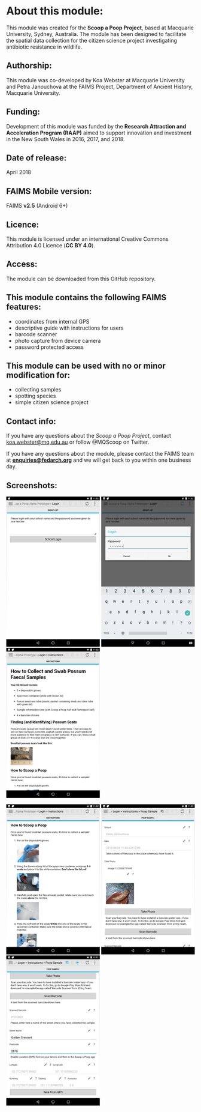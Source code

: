 # About this module:
This module was created for the **Scoop a Poop Project**, based at Macquarie University, Sydney, Australia. The module has been designed to facilitate the spatial data collection for the citizen science project investigating antibiotic resistance in wildlife. 

## Authorship:
This module was co-developed by Koa Webster at Macquarie University and Petra Janouchova at the FAIMS Project, Department of Ancient History, Macquarie University.

## Funding:
Development of this module was funded by the **Research Attraction and Acceleration Program (RAAP)** aimed to support innovation and investment in the New South Wales in 2016, 2017, and 2018.

## Date of release:
April 2018 

## FAIMS Mobile version:
FAIMS **v2.5** (Android 6+)

## Licence:
This module is licensed under an international Creative Commons Attribution 4.0 Licence (**CC BY 4.0**).

## Access:
The module can be downloaded from this GitHub repository. 

## This module contains the following FAIMS features:
* coordinates from internal GPS
* descriptive guide with instructions for users
* barcode scanner
* photo capture from device camera
* password protected access

## This module can be used with no or minor modification for:
* collecting samples
* spotting species
* simple citizen science project

## Contact info:
If you have any questions about the *Scoop a Poop Project*, contact koa.webster@mq.edu.au or follow @MQScoop on Twitter.

If you have any questions about the module, please contact the FAIMS team at **enquiries@fedarch.org** and we will get back to you within one business day.

## Screenshots:

<p align="left">
  <img src="https://github.com/FAIMS/scoop-a-poop/blob/master/screenshots/Screenshot_20180404-115208.png" width="250"/>
  <img src="https://github.com/FAIMS/scoop-a-poop/blob/master/screenshots/Screenshot_20180404-115221.png" width="250"/>
  <img src="https://github.com/FAIMS/scoop-a-poop/blob/master/screenshots/Screenshot_20180404-115225.png" width="250"/>
</p>

<p align="left">
  <img src="https://github.com/FAIMS/scoop-a-poop/blob/master/screenshots/Screenshot_20180404-115230.png" width="250"/>
  <img src="https://github.com/FAIMS/scoop-a-poop/blob/master/screenshots/Screenshot_20180404-115314.png" width="250"/>
  <img src="https://github.com/FAIMS/scoop-a-poop/blob/master/screenshots/Screenshot_20180404-120144.png" width="250"/>
</p>
